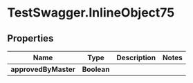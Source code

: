 # TestSwagger.InlineObject75

## Properties

Name | Type | Description | Notes
------------ | ------------- | ------------- | -------------
**approvedByMaster** | **Boolean** |  | 


